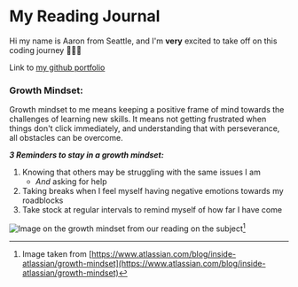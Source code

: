 # My Reading Journal

Hi my name is Aaron from Seattle, and I'm **very** excited to take off on this coding journey 🚀🚀🚀

Link to [my github portfolio](https://github.com/amcwustl)

### Growth Mindset:
Growth mindset to me means keeping a positive frame of mind towards the challenges of learning new skills.  It means not getting frustrated when things don't click immediately, and understanding that with perseverance, all obstacles can be overcome.

***3 Reminders to stay in a growth mindset:***

1. Knowing that others may be struggling with the same issues I am
   - *And* asking for help
3. Taking breaks when I feel myself having negative emotions towards my roadblocks
4. Take stock at regular intervals to remind myself of how far I have come

![Image on the growth mindset from our reading on the subject](https://atlassianblog.wpengine.com/wp-content/uploads/NewGrowthMindset2.png)[^1]


[^1]: Image taken from [https://www.atlassian.com/blog/inside-atlassian/growth-mindset](https://www.atlassian.com/blog/inside-atlassian/growth-mindset)
